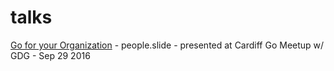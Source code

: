 # talks

[Go for your Organization](http://go-talks.appspot.com/github.com/eldeal/talks/people.slide) - people.slide - presented at Cardiff Go Meetup w/ GDG - Sep 29 2016
